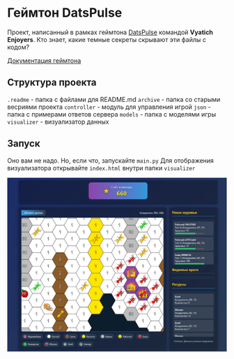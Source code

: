 # Геймтон DatsPulse
Проект, написанный в рамках геймтона [DatsPulse](https://gamethon.datsteam.dev/datspulse) командой **Vyatich Enjoyers**.
Кто знает, какие темные секреты скрывают эти файлы с кодом?

[Документация геймтона](https://games.datsteam.dev/static/datspulse/docs/)

## Структура проекта
`.readme` - папка с файлами для README.md
`archive` - папка со старыми весриями проекта
`controller` - модуль для управления игрой
`json` - папка с примерами ответов сервера
`models` - папка с моделями игры
`visualizer` - визуализатор данных

## Запуск
Оно вам не надо. Но, если что, запускайте ```main.py```
Для отображения визуализатора открывайте `index.html` внутри папки `visualizer`

![visualizer](.readme/visualizer.png)
